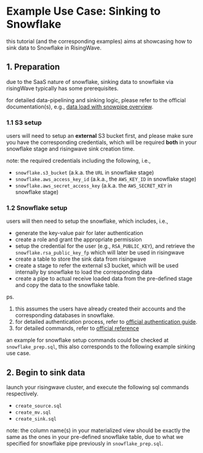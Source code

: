 # Example Use Case: Sinking to Snowflake

this tutorial (and the corresponding examples) aims at showcasing how to sink data to Snowflake in RisingWave.

## 1. Preparation

due to the SaaS nature of snowflake, sinking data to snowflake via risingWave typically has some prerequisites.

for detailed data-pipelining and sinking logic, please refer to the official documentation(s), e.g., [data load with snowpipe overview](https://docs.snowflake.com/user-guide/data-load-snowpipe-rest-overview).

### 1.1 S3 setup

users will need to setup an **external** S3 bucket first, and please make sure you have the corresponding credentials, which will be required **both** in your snowflake stage and risingwave sink creation time.

note: the required credentials including the following, i.e.,
- `snowflake.s3_bucket` (a.k.a. the `URL` in snowflake stage)
- `snowflake.aws_access_key_id` (a.k.a., the `AWS_KEY_ID` in snowflake stage)
- `snowflake.aws_secret_access_key` (a.k.a. the `AWS_SECRET_KEY` in snowflake stage)

### 1.2 Snowflake setup

users will then need to setup the snowflake, which includes, i.e.,
- generate the key-value pair for later authentication
- create a role and grant the appropriate permission
- setup the credential for the user (e.g., `RSA_PUBLIC_KEY`), and retrieve the `snowflake.rsa_public_key_fp` which will later be used in risingwave
- create a table to store the sink data from risingwave
- create a stage to refer the external s3 bucket, which will be used internally by snowflake to load the corresponding data
- create a pipe to actual receive loaded data from the pre-defined stage and copy the data to the snowflake table.

ps.
1. this assumes the users have already created their accounts and the corresponding databases in snowflake.
2. for detailed authentication process, refer to [official authentication guide](https://docs.snowflake.com/en/developer-guide/sql-api/authenticating).
3. for detailed commands, refer to [official reference](https://docs.snowflake.com/en/reference)

an example for snowflake setup commands could be checked at `snowflake_prep.sql`, this also corresponds to the following example sinking use case.

## 2. Begin to sink data

launch your risingwave cluster, and execute the following sql commands respectively.

- `create_source.sql`
- `create_mv.sql`
- `create_sink.sql`

note: the column name(s) in your materialized view should be exactly the same as the ones in your pre-defined snowflake table, due to what we specified for snowflake pipe previously in `snowflake_prep.sql`.
